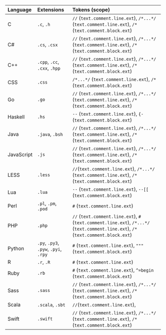 | Language | Extensions | Tokens \(scope\) |
| :--- | :--- | :--- |
| C | `.c`, `.h` | `//` \(`text.comment.line.ext`\), `/*...*/` \(`text.comment.line.ext`\), `/*` \(`text.comment.block.ext`\) |
| C\# | `.cs`, `.csx` | `//` \(`text.comment.line.ext`\), `/*...*/` \(`text.comment.line.ext`\), `/*` \(`text.comment.block.ext`\) |
| C++ | `.cpp`, `.cc`, `.cxx`, `.hpp` | `//` \(`text.comment.line.ext`\), `/*...*/` \(`text.comment.line.ext`\), `/*` \(`text.comment.block.ext`\) |
| CSS | `.css` | `/*...*/` \(`text.comment.line.ext`\), `/*` \(`text.comment.block.ext`\) |
| Go | `.go` | `//` \(`text.comment.line.ext`\), `/*...*/` \(`text.comment.line.ext`\), `/*` \(`text.comment.block.ext`\) |
| Haskell | `.hs` | `--` \(`text.comment.line.ext`\), `{-` \(`text.comment.block.ext`\) |
| Java | `.java`, `.bsh` | `//` \(`text.comment.line.ext`\), `/*...*/` \(`text.comment.line.ext`\), `/*` \(`text.comment.block.ext`\) |
| JavaScript | `.js` | `//` \(`text.comment.line.ext`\), `/*...*/` \(`text.comment.line.ext`\), `/*` \(`text.comment.block.ext`\) |
| LESS | `.less` | `//`\(`text.comment.line.ext`\), `/*...*/` \(`text.comment.line.ext`\), `/*` \(`text.comment.block.ext`\) |
| Lua | `.lua` | `--` \(`text.comment.line.ext`\), `--[[` \(`text.comment.block.ext`\) |
| Perl | `.pl`, `.pm`, `.pod` | `#` \(`text.comment.line.ext`\) |
| PHP | `.php` | `//` \(`text.comment.line.ext`\), `#` \(`text.comment.line.ext`\), `/*...*/` \(`text.comment.line.ext`\), `/*` \(`text.comment.block.ext`\) |
| Python | `.py`, `.py3`, `.pyw`, `.pyi`, `.rpy` | `#` \(`text.comment.line.ext`\), `"""` \(`text.comment.block.ext`\) |
| R | `.r`, `.R` | `#` \(`text.comment.line.ext`\) |
| Ruby | `.rb` | `#` \(`text.comment.line.ext`\), `^=begin` \(`text.comment.block.ext`\) |
| Sass | `.sass` | `//` \(`text.comment.line.ext`\), `/*...*/` \(`text.comment.line.ext`\), `/*` \(`text.comment.block.ext`\) |
| Scala | `.scala`, `.sbt` | `//`\(`text.comment.line.ext`\), |
| Swift | `.swift` | `//` \(`text.comment.line.ext`\), `/*...*/` \(`text.comment.line.ext`\), `/*` \(`text.comment.block.ext`\) |
